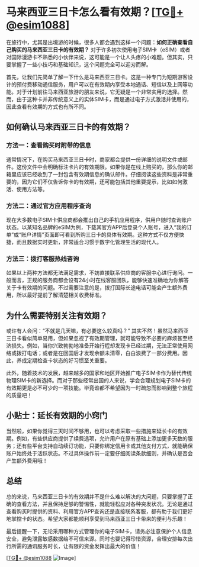 # 马来西亚三日卡怎么看有效期？[[TG💪+ @esim1088](https://t.me/s/esim1088)]

在旅行中，尤其是出境游的时候，很多人都会遇到这样一个问题：**如何正确查看自己购买的马来西亚三日卡的有效期？** 对于许多初次使用电子SIM卡（eSIM）或者对国际漫游卡不熟悉的小伙伴来说，这可能是一个让人头疼的小难题。但其实，只要掌握了一些小技巧和基础知识，这个问题完全可以迎刃而解。

首先，让我们先简单了解一下什么是马来西亚三日卡。这是一种专门为短期游客设计的预付费移动通信服务，用户可以在有效期内享受本地通话、短信以及上网等功能。对于计划前往马来西亚旅游的朋友来说，它无疑是一个非常实用的选择。然而，由于这种卡并非传统意义上的实体SIM卡，而是通过电子方式激活并使用的，因此查看有效期的方式也有所不同。

## 如何确认马来西亚三日卡的有效期？

### 方法一：查看购买时附带的信息

通常情况下，在购买马来西亚三日卡时，商家都会提供一份详细的说明文件或邮件。这份文件中会明确标注卡片的有效期限。如果你是在线上购买的，那么你的邮箱里应该已经收到了一封包含有效期信息的确认邮件。仔细阅读这些资料是非常重要的，因为它们不仅告诉你卡的有效期，还可能包括其他重要提示，比如如何激活、使用方法等。

### 方法二：通过官方应用程序查询

现在大多数电子SIM卡供应商都会推出自己的手机应用程序，供用户随时查询账户状态。以某知名品牌的eSIM为例，下载其官方APP后登录个人账号，进入“我的订单”或“账户详情”页面即可看到所购三日卡的具体有效期。这种方式不仅方便快捷，而且数据实时更新，非常适合习惯于数字化管理生活的现代人。

### 方法三：拨打客服热线咨询

如果以上两种方法都无法满足需求，不妨直接联系供应商的客服中心进行询问。一般而言，正规的服务商都会设有24小时在线客服团队，能够快速准确地为你解答关于卡有效期的问题。不过需要注意的是，拨打国际长途电话可能会产生额外费用，所以最好提前了解清楚相关收费标准。

## 为什么需要特别关注有效期？

或许有人会问：“不就是几天嘛，有必要这么较真吗？” 其实不然！虽然马来西亚三日卡看似简单易用，但如果忽视了有效期管理，就可能导致不必要的麻烦甚至经济损失。例如，当你兴致勃勃地准备开始行程却发现卡已经过期，无法正常使用网络或拨打电话；或者是在回国后才发现余额未清零，白白浪费了一部分费用。因此，养成定期检查卡状态的好习惯至关重要。

此外，随着技术的发展，越来越多的国家和地区开始推广电子SIM卡作为替代传统物理SIM卡的新选择。而对于那些经常出国的人来说，学会合理规划电子SIM卡的有效期更是必不可少的一项技能。毕竟谁都不希望因为一时疏忽而影响到整个旅程的质量吧！

## 小贴士：延长有效期的小窍门

当然啦，如果你觉得三天时间不够用，也可以考虑采取一些措施来延长卡的有效期。例如，有些供应商提供了续费选项，允许用户在原有基础上添加更多天数的服务；还有些平台支持自动续订功能，只要你绑定信用卡或其他支付方式，就能确保账户始终处于活跃状态。不过具体操作前一定要仔细阅读条款细则，并确认是否会产生额外费用哦！

## 总结

总的来说，马来西亚三日卡的有效期并不是什么难以解决的大问题，只要掌握了正确的查看方法，并且保持足够的警惕性，就能轻松应对各种突发状况。无论是通过查看购买时提供的资料、利用官方APP查询还是直接联系客服，都有助于我们更好地掌控卡的状态。希望大家都能顺利享受到马来西亚三日卡带来的便利与乐趣！

最后提醒一下，无论采用哪种方式管理你的电子SIM卡，请务必注意保护个人信息安全，避免泄露敏感数据给不可信来源。同时也要记得珍惜资源，合理安排每次出行所需的通讯服务时长，让有限的资金发挥出最大的价值！

[[TG💪+ @esim1088](https://t.me/s/esim1088) ![Image](https://i.postimg.cc/4NQfJmqS/Snipaste-2025-05-13-00-14-12.png)]